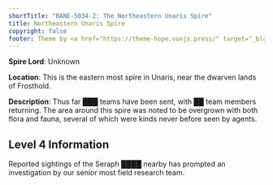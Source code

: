 ```yaml
---
shortTitle: "BANE-5034-2: The Northeastern Unaris Spire"
title: Northeastern Unaris Spire
copyright: false
footer: Theme by <a href="https://theme-hope.vuejs.press/" target="_blank">VuePress Theme Hope</a> | MIT Licensed, Copyright © 2019-present Mr.Hope
---
```


**Spire Lord**: Unknown

**Location**: This is the eastern most spire in Unaris, near the dwarven lands of Frosthold.

**Description**: Thus far ███ teams have been sent, with ██ team members returning. The area around this spire was noted to be overgrown with both flora and fauna, several of which were kinds never before seen by agents.

## Level 4 Information

Reported sightings of the Seraph ████ nearby has prompted an investigation by our senior most field research team.
